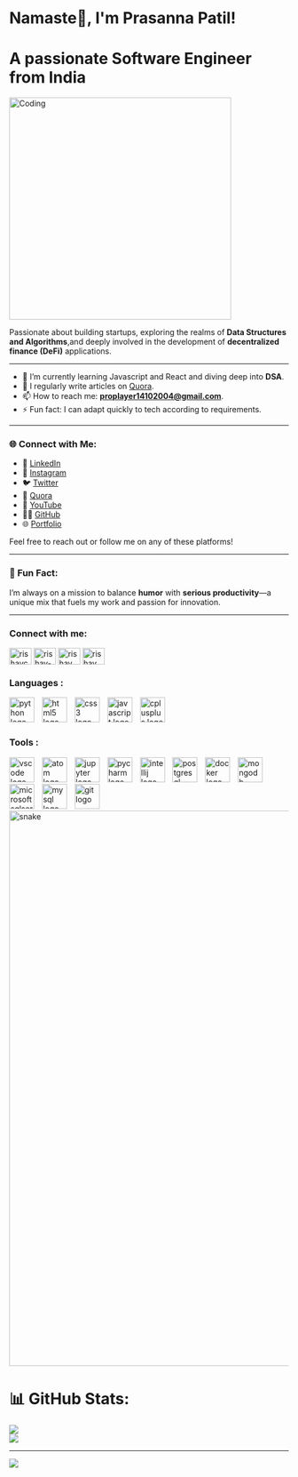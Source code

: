  # Namaste👋, I'm Prasanna Patil!
  # A passionate Software Engineer from India
<img align="center" alt="Coding" width="400" src="https://cdn.dribbble.com/users/1162077/screenshots/3848914/programmer.gif">

Passionate about building startups, exploring the realms of **Data Structures and Algorithms**,and deeply involved in the development of **decentralized finance (DeFi)** applications.

---

- 🌱 I’m currently learning Javascript and React and diving deep into **DSA**.
- 📝 I regularly write articles on [Quora](https://www.quora.com/profile/Prasanna-Patil-70).
- 📫 How to reach me: **proplayer14102004@gmail.com**.
- ⚡ Fun fact: I can adapt quickly to tech according to requirements.

---


### 🌐 Connect with Me:

- 💼 [LinkedIn](https://www.linkedin.com/in/prasanna-patil-3a1280269/)
- 📸 [Instagram](https://www.instagram.com/prasannapatil91/)
- 🐦 [Twitter](https://x.com/PrasannaPatil10)
- 📝 [Quora](https://www.quora.com/profile/Prasanna-Patil-70)
- 🎥 [YouTube](https://www.youtube.com/@CodingKarleBKL-lj3hx)
- 🧑‍💻 [GitHub](https://github.com/prasannazzz)
- 🌐 [Portfolio](Comingsoon)

Feel free to reach out or follow me on any of these platforms!


---

### 🎯 Fun Fact:
I’m always on a mission to balance **humor** with **serious productivity**—a unique mix that fuels my work and passion for innovation.

---
<h3 align="left">Connect with me:</h3>
<p align="left">
<a href="https://x.com/PrasannaPatil10" target="blank"><img align="center" src="https://raw.githubusercontent.com/rahuldkjain/github-profile-readme-generator/master/src/images/icons/Social/twitter.svg" alt="rishavchanda" height="30" width="40" /></a>
<a href="https://www.linkedin.com/in/prasanna-patil-3a1280269/" target="blank"><img align="center" src="https://raw.githubusercontent.com/rahuldkjain/github-profile-readme-generator/master/src/images/icons/Social/linked-in-alt.svg" alt="rishav-chanda-b89a791b3" height="30" width="40" /></a>
<a href="https://www.instagram.com/prasannapatil91/" target="blank"><img align="center" src="https://raw.githubusercontent.com/rahuldkjain/github-profile-readme-generator/master/src/images/icons/Social/instagram.svg" alt="rishav_chanda" height="30" width="40" /></a>
<a href="https://www.youtube.com/@CodingKarleBKL-lj3hx" target="blank"><img align="center" src="https://raw.githubusercontent.com/rahuldkjain/github-profile-readme-generator/master/src/images/icons/Social/youtube.svg" alt="rishav chanda" height="30" width="40" /></a>
</p>

<h3 align="left">Languages :</h3>
<div align="left">
  <img src="https://cdn.jsdelivr.net/gh/devicons/devicon/icons/python/python-original.svg" height="45" alt="python logo"  />
  <img width="6" />
  <img src="https://cdn.jsdelivr.net/gh/devicons/devicon/icons/html5/html5-original.svg" height="45" alt="html5 logo"  />
  <img width="6" />
  <img src="https://cdn.jsdelivr.net/gh/devicons/devicon/icons/css3/css3-original.svg" height="45" alt="css3 logo"  />
  <img width="6" />
  <img src="https://cdn.jsdelivr.net/gh/devicons/devicon/icons/javascript/javascript-original.svg" height="45" alt="javascript logo"  />
  <img width="6" />
  <img src="https://cdn.jsdelivr.net/gh/devicons/devicon/icons/cplusplus/cplusplus-original.svg" height="45" alt="cplusplus logo"  />
</div>

###

<h3 align="left">Tools :</h3>
<div align="left">
  <img src="https://cdn.jsdelivr.net/gh/devicons/devicon/icons/vscode/vscode-original.svg" height="45" alt="vscode logo"  />
  <img width="6" />
  <img src="https://cdn.jsdelivr.net/gh/devicons/devicon/icons/atom/atom-original.svg" height="45" alt="atom logo"  />
  <img width="6" />
  <img src="https://cdn.jsdelivr.net/gh/devicons/devicon/icons/jupyter/jupyter-original.svg" height="45" alt="jupyter logo"  />
  <img width="6" />
  <img src="https://cdn.jsdelivr.net/gh/devicons/devicon/icons/pycharm/pycharm-original.svg" height="45" alt="pycharm logo"  />
  <img width="6" />
  <img src="https://cdn.jsdelivr.net/gh/devicons/devicon/icons/intellij/intellij-original.svg" height="45" alt="intellij logo"  />
  <img width="6" />
  <img src="https://cdn.jsdelivr.net/gh/devicons/devicon/icons/postgresql/postgresql-original.svg" height="45" alt="postgresql logo"  />
  <img width="6" />
  <img src="https://cdn.jsdelivr.net/gh/devicons/devicon/icons/docker/docker-original.svg" height="45" alt="docker logo"  />
  <img width="6" />
  <img src="https://cdn.jsdelivr.net/gh/devicons/devicon/icons/mongodb/mongodb-original.svg" height="45" alt="mongodb logo"  />
  <img width="6" />
  <img src="https://cdn.jsdelivr.net/gh/devicons/devicon/icons/microsoftsqlserver/microsoftsqlserver-plain.svg" height="45" alt="microsoftsqlserver logo"  />
  <img width="6" />
  <img src="https://cdn.jsdelivr.net/gh/devicons/devicon/icons/mysql/mysql-original.svg" height="45" alt="mysql logo"  />
  <img width="6" />
  <img src="https://cdn.jsdelivr.net/gh/devicons/devicon/icons/git/git-original.svg" height="45" alt="git logo"  />
</div>



 <img width="1000" src="assets/github-snake.svg" alt="snake"/>
</p>


# 📊 GitHub Stats:
![](https://github-readme-streak-stats.herokuapp.com/?user=prasannazzz&theme=rose_pine&hide_border=false)<br/>
![](https://github-readme-stats.vercel.app/api/top-langs/?username=prasannazzz&theme=rose_pine&hide_border=false&include_all_commits=true&count_private=true&layout=compact)

---
[![](https://visitcount.itsvg.in/api?id=prasannazzz&icon=0&color=0)](https://visitcount.itsvg.in)

<!-- Proudly created with GPRM ( https://gprm.itsvg.in ) -->
